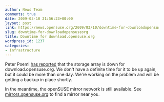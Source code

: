 ```yaml
---
author: News Team
comments: true
date: 2009-03-10 21:56:23+00:00
layout: post
link: https://news.opensuse.org/2009/03/10/downtime-for-downloadopensuseorg/
slug: downtime-for-downloadopensuseorg
title: Downtime for download.opensuse.org
wordpress_id: 1237
categories:
- Infrastructure
---
```


Peter Poeml [has reported](//lists.opensuse.org/opensuse-announce/2009-03/msg00008.html) that the storage array is down for download.opensuse.org. We don't have a definite time for it to be up again, but it could be more than one day. We're working on the problem and will be getting a backup in place shortly.

In the meantime, the openSUSE mirror network is still available. See [mirrors.opensuse.org](//mirrors.opensuse.org/) to find a mirror near you.
